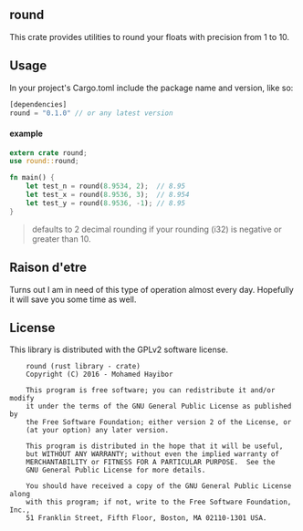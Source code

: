 round
-------------

This crate provides utilities to round your floats with precision from 1 to 10.

## Usage

In your project's Cargo.toml include the package name and version, like so:
```rust
[dependencies]
round = "0.1.0" // or any latest version
```

#### example
```rust
extern crate round;
use round::round;

fn main() {
    let test_n = round(8.9534, 2);  // 8.95
    let test_x = round(8.9536, 3);  // 8.954
    let test_y = round(8.9536, -1); // 8.95
}
```

> defaults to 2 decimal rounding if your rounding (i32) is negative or greater than 10.

## Raison d'etre

Turns out I am in need of this type of operation almost every day. Hopefully it will save you some time as well.

## License

This library is distributed with the GPLv2 software license.

```
    round (rust library - crate)
    Copyright (C) 2016 - Mohamed Hayibor

    This program is free software; you can redistribute it and/or modify
    it under the terms of the GNU General Public License as published by
    the Free Software Foundation; either version 2 of the License, or
    (at your option) any later version.

    This program is distributed in the hope that it will be useful,
    but WITHOUT ANY WARRANTY; without even the implied warranty of
    MERCHANTABILITY or FITNESS FOR A PARTICULAR PURPOSE.  See the
    GNU General Public License for more details.

    You should have received a copy of the GNU General Public License along
    with this program; if not, write to the Free Software Foundation, Inc.,
    51 Franklin Street, Fifth Floor, Boston, MA 02110-1301 USA.
```

